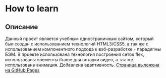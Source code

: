 # How to learn 
## Описание 
Данный проект является учебным одностраничным сайтом, который был создан с использованием технологий HTML3/CSS5, 
а так же с использованием компонентного подхода к вэб-разработке - парадигмы БЭМ. 
В проекте использована технология построения сеток flex, использованы элементы iframe для вставки видео, а так же использована анимация. 
Добавлена адаптивность. 
[Страница выложена на GitHub Pages](https://andrewyurlow.github.io/how-to-learn/index.html) 
